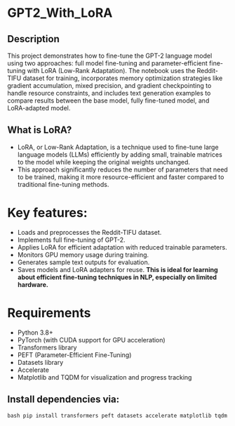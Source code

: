 # GPT2_With_LoRA

## Description
This project demonstrates how to fine-tune the GPT-2 language model using two approaches: full model fine-tuning and parameter-efficient fine-tuning with LoRA (Low-Rank Adaptation). The notebook uses the Reddit-TIFU dataset for training, incorporates memory optimization strategies like gradient accumulation, mixed precision, and gradient checkpointing to handle resource constraints, and includes text generation examples to compare results between the base model, fully fine-tuned model, and LoRA-adapted model.

## What is LoRA?
- LoRA, or Low-Rank Adaptation, is a technique used to fine-tune large language models (LLMs) efficiently by adding small, trainable matrices to the model while keeping the original weights unchanged.
- This approach significantly reduces the number of parameters that need to be trained, making it more resource-efficient and faster compared to traditional fine-tuning methods.

# Key features:
- Loads and preprocesses the Reddit-TIFU dataset.
- Implements full fine-tuning of GPT-2.
- Applies LoRA for efficient adaptation with reduced trainable parameters.
- Monitors GPU memory usage during training.
- Generates sample text outputs for evaluation.
- Saves models and LoRA adapters for reuse.
**This is ideal for learning about efficient fine-tuning techniques in NLP, especially on limited hardware.**

# Requirements
- Python 3.8+
- PyTorch (with CUDA support for GPU acceleration)
- Transformers library
- PEFT (Parameter-Efficient Fine-Tuning)
- Datasets library
- Accelerate
- Matplotlib and TQDM for visualization and progress tracking

## Install dependencies via:
``bash
pip install transformers peft datasets accelerate matplotlib tqdm
``
